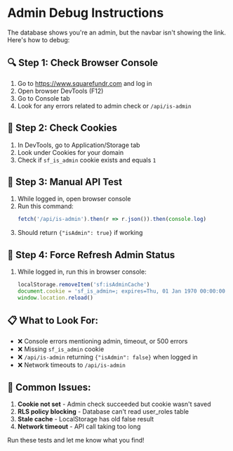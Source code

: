 # Admin Debug Instructions

The database shows you're an admin, but the navbar isn't showing the link. Here's how to debug:

## 🔍 **Step 1: Check Browser Console**
1. Go to https://www.squarefundr.com and log in
2. Open browser DevTools (F12)
3. Go to Console tab
4. Look for any errors related to admin check or `/api/is-admin`

## 🍪 **Step 2: Check Cookies**
1. In DevTools, go to Application/Storage tab
2. Look under Cookies for your domain
3. Check if `sf_is_admin` cookie exists and equals `1`

## 🧪 **Step 3: Manual API Test**
1. While logged in, open browser console
2. Run this command:
   ```javascript
   fetch('/api/is-admin').then(r => r.json()).then(console.log)
   ```
3. Should return `{"isAdmin": true}` if working

## 🔧 **Step 4: Force Refresh Admin Status**
1. While logged in, run this in browser console:
   ```javascript
   localStorage.removeItem('sf:isAdminCache')
   document.cookie = 'sf_is_admin=; expires=Thu, 01 Jan 1970 00:00:00 UTC; path=/;'
   window.location.reload()
   ```

## 📋 **What to Look For:**
- ❌ Console errors mentioning admin, timeout, or 500 errors
- ❌ Missing `sf_is_admin` cookie
- ❌ `/api/is-admin` returning `{"isAdmin": false}` when logged in
- ❌ Network timeouts to `/api/is-admin`

## 🚨 **Common Issues:**
1. **Cookie not set** - Admin check succeeded but cookie wasn't saved
2. **RLS policy blocking** - Database can't read user_roles table
3. **Stale cache** - LocalStorage has old false result
4. **Network timeout** - API call taking too long

Run these tests and let me know what you find!
